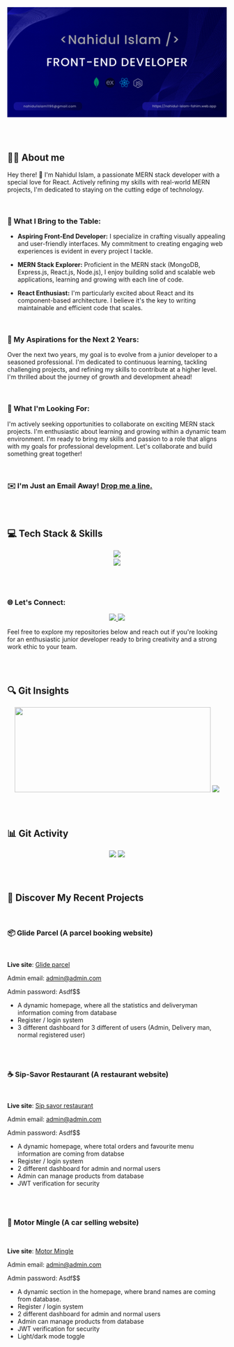<a href="https://www.linkedin.com/in/iamnahidul-islam/">
<img src="./Images/Banner/github-banner.gif" />

</a>

<br><br>


## 🙋‍♂️ About me

Hey there! 👋 I'm Nahidul Islam, a passionate MERN stack developer with a special love for React. Actively refining my skills with real-world MERN projects, I'm dedicated to staying on the cutting edge of technology.

<br>

### 🚀 What I Bring to the Table:

- **Aspiring Front-End Developer:** I specialize in crafting visually appealing and user-friendly interfaces. My commitment to creating engaging web experiences is evident in every project I tackle.

- **MERN Stack Explorer:** Proficient in the MERN stack (MongoDB, Express.js, React.js, Node.js), I enjoy building solid and scalable web applications, learning and growing with each line of code.

- **React Enthusiast:** I'm particularly excited about React and its component-based architecture. I believe it's the key to writing maintainable and efficient code that scales.

<br>

### 🌟 My Aspirations for the Next 2 Years:

Over the next two years, my goal is to evolve from a junior developer to a seasoned professional. I'm dedicated to continuous learning, tackling challenging projects, and refining my skills to contribute at a higher level. I'm thrilled about the journey of growth and development ahead!

<br>

### 💼 What I'm Looking For:

I'm actively seeking opportunities to collaborate on exciting MERN stack projects. I'm enthusiastic about learning and growing within a dynamic team environment. I'm ready to bring my skills and passion to a role that aligns with my goals for professional development. Let's collaborate and build something great together!

<br>

### **✉️ I'm Just an Email Away! [Drop me a line.](mailto:nahidulislam1196@gmail.com "Drop a email")**

<br><br>


## 💻 Tech Stack & Skills

<p align="center">
    <img src="https://skillicons.dev/icons?i=js,react,nodejs,express,mongodb,tailwind,css,html,firebase" />
    <br>
    <img src="https://skillicons.dev/icons?i=git,github,vscode,figma" />
</p>


<br><br>


### 🌐 Let's Connect:

<p align="center">

  <a href="https://www.linkedin.com/in/iamnahidul-islam/" target="_blank">
    <img src="https://skillicons.dev/icons?i=linkedin" />

  </a>

  <a href="https://twitter.com/nahidul_fahim_" target="_blank">
    <img src="https://skillicons.dev/icons?i=twitter" />

  </a>

</p>

Feel free to explore my repositories below and reach out if you're looking for an enthusiastic junior developer ready to bring creativity and a strong work ethic to your team.


<br><br>


## 🔍 Git Insights
<div align="center">

<img src="https://github-readme-stats.vercel.app/api?username=nahidul-fahim&theme=transparent_icons=true&type=png" width="450" height="195" /> 

<img src="https://github-readme-streak-stats.herokuapp.com?user=nahidul-fahim&theme=shadow-blue&card_width=350&type=png" height="195" />


</div>


<br><br>


## 📊 Git Activity

<div align="center">


<img src="https://github-readme-stats.vercel.app/api/top-langs/?username=anuraghazra&layout=pie" /> 


<img src="http://github-profile-summary-cards.vercel.app/api/cards/profile-details?username=nahidul-fahim&theme=default" width="700" /> 

</div>


<br><br>


## 🌈 Discover My Recent Projects

<br>

### 📦 Glide Parcel (A parcel booking website)

<br>

**Live site**: [Glide parcel](https://glide-parcel.web.app)

Admin email: admin@admin.com

Admin password: Asdf$$

- A dynamic homepage, where all the statistics and deliveryman information coming from database
- Register / login system
- 3 different dashboard for 3 different of users (Admin, Delivery man, normal registered user)


<br><br>


### ☕ Sip-Savor Restaurant (A restaurant website)

<br>

**Live site**: [Sip savor restaurant](https://sip-savor-restaurant.web.app)

Admin email: admin@admin.com

Admin password: Asdf$$

- A dynamic homepage, where total orders and favourite menu information are coming from databse
- Register / login system
- 2 different dashboard for admin and normal users
- Admin can manage products from database
- JWT verification for security


<br><br>


### 🚙 Motor Mingle (A car selling website)

<br>

**Live site**: [Motor Mingle](https://motor-mingle.web.app)

Admin email: admin@admin.com

Admin password: Asdf$$

- A dynamic section in the homepage, where brand names are coming from database.
- Register / login system
- 2 different dashboard for admin and normal users
- Admin can manage products from database
- JWT verification for security
- Light/dark mode toggle